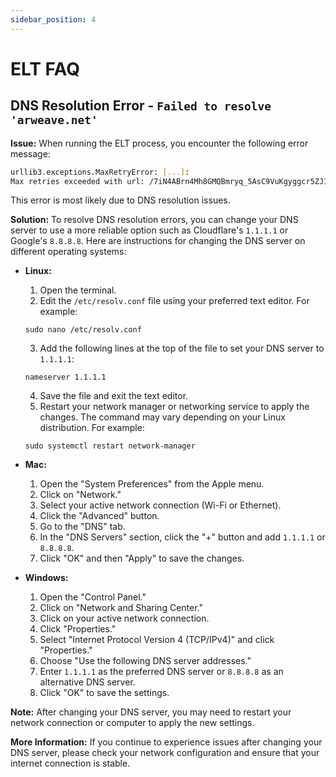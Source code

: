 ```yaml
---
sidebar_position: 4
---
```


# ELT FAQ

##  DNS Resolution Error - `Failed to resolve 'arweave.net'`

**Issue:** When running the ELT process, you encounter the following error message:

```sh
urllib3.exceptions.MaxRetryError: [...]: 
Max retries exceeded with url: /7iN4ABrn4Mh8GMQBmryq_5AsC9VuKgyggcr5ZJ1sgEk ([...] Failed to resolve 'arweave.net'))
```

This error is most likely due to DNS resolution issues.

**Solution:** To resolve DNS resolution errors, you can change your DNS server to use a more reliable option such as Cloudflare's `1.1.1.1` or Google's `8.8.8.8`. Here are instructions for changing the DNS server on different operating systems:

- **Linux:**
    1. Open the terminal.
    2. Edit the `/etc/resolv.conf` file using your preferred text editor. For example:
    ```
    sudo nano /etc/resolv.conf
    ```
    3. Add the following lines at the top of the file to set your DNS server to `1.1.1.1`:
    ```
    nameserver 1.1.1.1
    ```
    4. Save the file and exit the text editor.
    5. Restart your network manager or networking service to apply the changes. The command may vary depending on your Linux distribution. For example:
    ```
    sudo systemctl restart network-manager
    ```

- **Mac:**
    1. Open the "System Preferences" from the Apple menu.
    2. Click on "Network."
    3. Select your active network connection (Wi-Fi or Ethernet).
    4. Click the "Advanced" button.
    5. Go to the "DNS" tab.
    6. In the "DNS Servers" section, click the "+" button and add `1.1.1.1` or `8.8.8.8`.
    7. Click "OK" and then "Apply" to save the changes.

- **Windows:**
    1. Open the "Control Panel."
    2. Click on "Network and Sharing Center."
    3. Click on your active network connection.
    4. Click "Properties."
    5. Select "Internet Protocol Version 4 (TCP/IPv4)" and click "Properties."
    6. Choose "Use the following DNS server addresses."
    7. Enter `1.1.1.1` as the preferred DNS server or `8.8.8.8` as an alternative DNS server.
    8. Click "OK" to save the settings.

**Note:** After changing your DNS server, you may need to restart your network connection or computer to apply the new settings.

**More Information:** If you continue to experience issues after changing your DNS server, please check your network configuration and ensure that your internet connection is stable.

